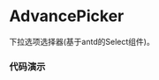 # AdvancePicker

下拉选项选择器(基于antd的Select组件)。

### 代码演示

<AppCodebox 
  src="src/advance-picker/demo/index.basic" 
  title="本地数据" 
  desc="通过设置data属性，来设置一个本地数据选择器。" 
/>

<AppCodebox 
  console="true"
  src="src/advance-picker/demo/index.api" 
  title="远程数据" 
  desc="同意通过设置api参数来分页获取远程选项数据。" 
/>

<AppCodebox 
  console="true"
  src="src/advance-picker/demo/index.mode" 
  title="选择模式" 
  desc="可以设置mode属性来设置多选，和单选以及标签形式" 
/>